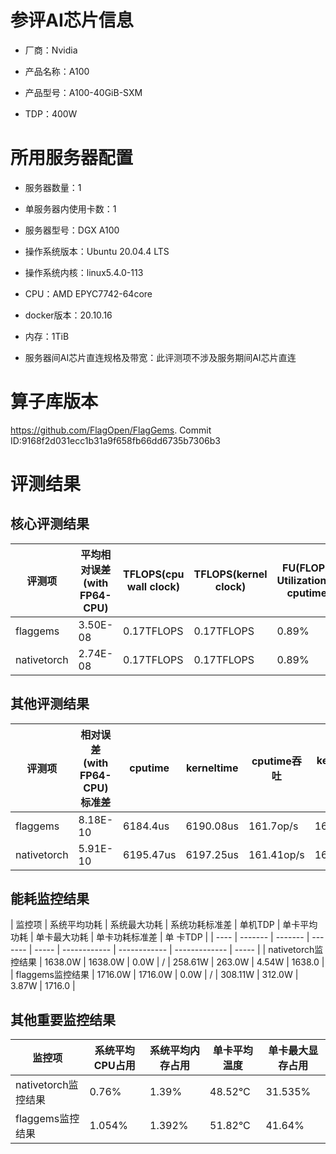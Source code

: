 # 参评AI芯片信息

* 厂商：Nvidia


* 产品名称：A100
* 产品型号：A100-40GiB-SXM
* TDP：400W

# 所用服务器配置

* 服务器数量：1


* 单服务器内使用卡数：1
* 服务器型号：DGX A100
* 操作系统版本：Ubuntu 20.04.4 LTS
* 操作系统内核：linux5.4.0-113
* CPU：AMD EPYC7742-64core
* docker版本：20.10.16
* 内存：1TiB
* 服务器间AI芯片直连规格及带宽：此评测项不涉及服务期间AI芯片直连

# 算子库版本

https://github.com/FlagOpen/FlagGems. Commit ID:9168f2d031ecc1b31a9f658fb66dd6735b7306b3

# 评测结果

## 核心评测结果

| 评测项  | 平均相对误差(with FP64-CPU) | TFLOPS(cpu wall clock) | TFLOPS(kernel clock) | FU(FLOPS Utilization)-cputime | FU-kerneltime |
| ---- | -------------- | -------------- | ------------ | ------ | ----- |
| flaggems | 3.50E-08    | 0.17TFLOPS       | 0.17TFLOPS        | 0.89% | 0.89% |
| nativetorch | 2.74E-08    | 0.17TFLOPS      | 0.17TFLOPS      | 0.89%      | 0.89%    |

## 其他评测结果

| 评测项  | 相对误差(with FP64-CPU)标准差 | cputime | kerneltime | cputime吞吐 | kerneltime吞吐 | 无预热时延 | 预热后时>延 |
| ---- | -------------- | -------------- | ------------ | ------------ | -------------- | -------------- | ------------ |
| flaggems | 8.18E-10    | 6184.4us       | 6190.08us        | 161.7op/s | 161.55op/s | 185962.49us | 6251.48us |
| nativetorch | 5.91E-10    | 6195.47us       | 6197.25us        | 161.41op/s | 161.36op/s | 6267.83us | 6237.22us |

## 能耗监控结果

| 监控项  | 系统平均功耗  | 系统最大功耗  | 系统功耗标准差 | 单机TDP | 单卡平均功耗 | 单卡最大功耗 | 单卡功耗标准差 | 单
卡TDP |
| ---- | ------- | ------- | ------- | ----- | ------------ | ------------ | ------------- | ----- |
| nativetorch监控结果 | 1638.0W | 1638.0W | 0.0W   | /     | 258.61W       | 263.0W      | 4.54W        | 1638.0  |
| flaggems监控结果 | 1716.0W | 1716.0W | 0.0W   | /     | 308.11W       | 312.0W      | 3.87W        | 1716.0  |

## 其他重要监控结果

| 监控项  | 系统平均CPU占用 | 系统平均内存占用 | 单卡平均温度 | 单卡最大显存占用 |
| ---- | --------- | -------- | ------------ | -------------- |
| nativetorch监控结果 | 0.76%    | 1.39%   | 48.52°C       | 31.535%        |
| flaggems监控结果 | 1.054%    | 1.392%   | 51.82°C       | 41.64%        |
